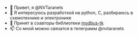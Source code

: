 - 👋 Привет, я @NVTaranets
- 👀 Я интересуюсь разработкой на python, C, разбираюсь в схемотехнике и электронике
- 💞️ Принят в соавторы библиотеки [modbus-tk](https://github.com/ljean/modbus-tk)
- 📫 Со мной можно связатся в телеграмм @nvtaranets

<!---
NVTaranets/NVTaranets is a ✨ special ✨ repository because its `README.md` (this file) appears on your GitHub profile.
You can click the Preview link to take a look at your changes.
--->
